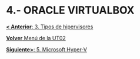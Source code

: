 # 4.- ORACLE VIRTUALBOX


[**< Anterior**: 3. Tipos de hipervisores](03_tipos_hipervisores.md)

[**Volver** Menú de la UT02](index_UT02.md)

[**Siguiente>**: 5. Microsoft Hyper-V](05_hiper-v.md)